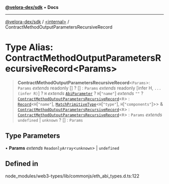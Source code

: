 [**@velora-dex/sdk**](../../README.md) • **Docs**

***

[@velora-dex/sdk](../../globals.md) / [\<internal\>](../README.md) / ContractMethodOutputParametersRecursiveRecord

# Type Alias: ContractMethodOutputParametersRecursiveRecord\<Params\>

> **ContractMethodOutputParametersRecursiveRecord**\<`Params`\>: `Params` *extends* readonly [] ? [] : `Params` *extends* readonly [infer H, `...(infer R)`] ? `H` *extends* [`AbiParameter`](../namespaces/Users_andriishymkiv_work_velora_sdk_node_modules_web3-types_lib_commonjs_index/type-aliases/AbiParameter.md) ? `H`\[`"name"`\] *extends* `""` ? [`ContractMethodOutputParametersRecursiveRecord`](ContractMethodOutputParametersRecursiveRecord.md)\<`R`\> : [`Record`](Record.md)\<`H`\[`"name"`\], [`MatchPrimitiveType`](../namespaces/Users_andriishymkiv_work_velora_sdk_node_modules_web3-types_lib_commonjs_index/type-aliases/MatchPrimitiveType.md)\<`H`\[`"type"`\], `H`\[`"components"`\]\>\> & [`ContractMethodOutputParametersRecursiveRecord`](ContractMethodOutputParametersRecursiveRecord.md)\<`R`\> : [`ContractMethodOutputParametersRecursiveRecord`](ContractMethodOutputParametersRecursiveRecord.md)\<`R`\> : `Params` *extends* `undefined` \| `unknown` ? [] : `Params`

## Type Parameters

• **Params** *extends* `ReadonlyArray`\<`unknown`\> \| `undefined`

## Defined in

node\_modules/web3-types/lib/commonjs/eth\_abi\_types.d.ts:122
